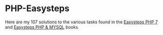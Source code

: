 # PHP-Easysteps
Here are my 107 solutions to the various tasks found in the [Easysteps PHP 7](https://www.amazon.co.uk/PHP-easy-steps-Mike-McGrath/dp/184078718X/ref=tmm_pap_swatch_0?_encoding=UTF8&qid=1635860753&sr=8-1) and [Easysteps PHP &amp; MYSQL](https://www.amazon.co.uk/PHP-MySQL-easy-steps-2nd/dp/1840788275/ref=tmm_pap_swatch_0?_encoding=UTF8&qid=&sr=) books.
